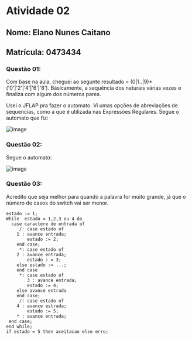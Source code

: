 # Atividade 02

## Nome: Elano Nunes Caitano
## Matrícula: 0473434

### Questão 01: 
Com base na aula, cheguei ao segunte resultado = (0|1..|9)*('0'|'2'|'4'|'6'|'8'). 
Básicamente, a sequência dos naturais várias vezes e finaliza com algum dos números pares.

Usei o JFLAP pra fazer o automato. Vi umas opções de abreviações de sequencias, como a que é utilizada nas Expressões Regulares. 
Segue o automato que fiz:


![image](https://drive.google.com/uc?export=view&id=1NkaoWYsjIyKYVTiQsxwxXebaAmPShkym)

### Questão 02: 

Segue o automato:


![image](https://drive.google.com/uc?export=view&id=1wn2F2YDM6zE2CvLWen_wxIi6q7wYf2ai)


### Questão 03: 
Acredito que seja melhor para quando a palavra for muito grande, já que o número de casos do switch vai ser menor.

~~~
estado := 1;
While  estado = 1,2,3 ou 4 do 
  case caractere de entrada of
     /: case estado of
	1 : avance entrada;
	    estado := 2;
	end case;
     *: case estado of
	2 : avance entrada;
	    estado : = 3; 
	else estado := ...;
	end case
     *: case estado of
        3 : avance entrada;
	    estado := 4;
	else avance entrada 
	end case;
     /: case estado of
	4 : avance estrada;
	    estado := 5;
	* : avance entrada;
 end case;
end while;
if estado = 5 then aceitacao else erro;
~~~
